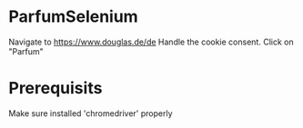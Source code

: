 # ParfumSelenium
Navigate to https://www.douglas.de/de
Handle the cookie consent.
Click on "Parfum"
# Prerequisits
Make sure installed 'chromedriver' properly